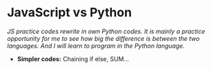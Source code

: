 # JavaScript vs Python
*JS practice codes rewrite in own Python codes. It is mainly a practice opportunity for me to see how big the difference is between the two languages. And I will learn to program in the Python language.*
- **Simpler codes:** Chaining if else, SUM...

